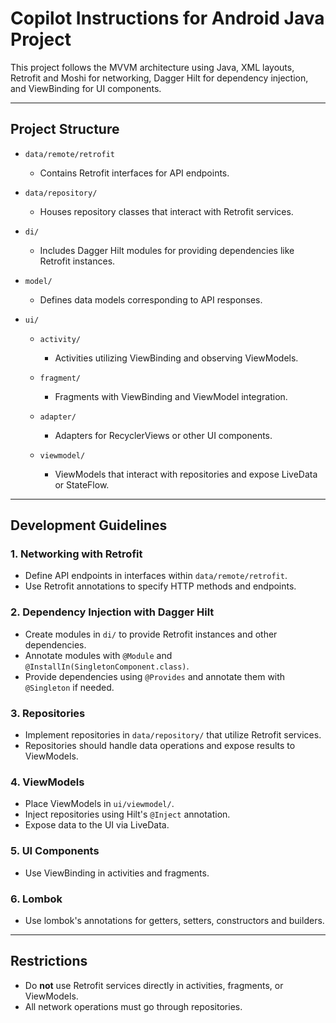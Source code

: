# Copilot Instructions for Android Java Project

This project follows the MVVM architecture using Java, XML layouts, Retrofit and Moshi for networking, Dagger Hilt for dependency injection, and ViewBinding for UI components.

---

## Project Structure

- `data/remote/retrofit`

    - Contains Retrofit interfaces for API endpoints.

- `data/repository/`

    - Houses repository classes that interact with Retrofit services.

- `di/`

    - Includes Dagger Hilt modules for providing dependencies like Retrofit instances.

- `model/`

    - Defines data models corresponding to API responses.

- `ui/`

    - `activity/`

        - Activities utilizing ViewBinding and observing ViewModels.

    - `fragment/`

        - Fragments with ViewBinding and ViewModel integration.

    - `adapter/`

        - Adapters for RecyclerViews or other UI components.

    - `viewmodel/`
        - ViewModels that interact with repositories and expose LiveData or StateFlow.

---

## Development Guidelines

### 1. Networking with Retrofit

- Define API endpoints in interfaces within `data/remote/retrofit`.
- Use Retrofit annotations to specify HTTP methods and endpoints.

### 2. Dependency Injection with Dagger Hilt

- Create modules in `di/` to provide Retrofit instances and other dependencies.
- Annotate modules with `@Module` and `@InstallIn(SingletonComponent.class)`.
- Provide dependencies using `@Provides` and annotate them with `@Singleton` if needed.

### 3. Repositories

- Implement repositories in `data/repository/` that utilize Retrofit services.
- Repositories should handle data operations and expose results to ViewModels.

### 4. ViewModels

- Place ViewModels in `ui/viewmodel/`.
- Inject repositories using Hilt's `@Inject` annotation.
- Expose data to the UI via LiveData.

### 5. UI Components

- Use ViewBinding in activities and fragments.

### 6. Lombok

- Use lombok's annotations for getters, setters, constructors and builders.

---

## Restrictions

- Do **not** use Retrofit services directly in activities, fragments, or ViewModels.
- All network operations must go through repositories.